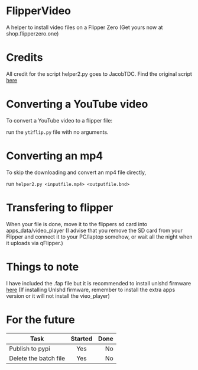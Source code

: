 # FlipperVideo
A helper to install video files on a Flipper Zero (Get yours now at shop.flipperzero.one)

# Credits

All credit for the script helper2.py goes to JacobTDC. Find the original script [here](https://gist.github.com/JacobTDC/524322a78bb0ba5008604d905ccd4270)

# Converting a YouTube video

To convert a YouTube video to a flipper file:

run the `yt2flip.py` file with no arguments.

# Converting an mp4

To skip the downloading and convert an mp4 file directly, 

run `helper2.py <inputfile.mp4> <outputfile.bnd>`

# Transfering to flipper

When your file is done, move it to the flippers sd card into apps_data/video_player (I advise that you remove the SD card from your Flipper and connect it to your PC/laptop somehow, or wait all the night when it uploads via qFlipper.)

# Things to note

I have included the .fap file but it is recommended to install unlshd firmware [here](https://github.com/DarkFlippers/unleashed-firmware) (If installing Unlshd firmware, remember to install the extra apps version or it will not install the vieo_player)

# For the future

Task|Started|Done|
---------------- |:---:| ---:|
Publish to pypi|Yes|No
Delete the batch file|Yes|No
